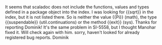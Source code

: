 It seems that scaladoc does not include the functions, values and types defined in a package object into the index.
I was looking for {{sqrt}} in the index, but it is not listed there. So is neither the value {{Pi}} (math), the type {{suspendable}} (util.continuations) or the method {{exit}} (sys).
Thanks for reporting Dominik! It's the same problem in SI-5558, but I thought Manohar fixed it. Will check again with him.
sorry, haven't looked for already registered bug reports.
Dominik
